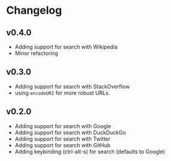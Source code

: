# Changelog

## v0.4.0

- Adding support for search with Wikipedia
- Minor refactoring

## v0.3.0

- Adding support for search with StackOverflow
- using `encodeURI` for more robust URLs.

## v0.2.0

- Adding support for search with Google
- Adding support for search with DuckDuckGo
- Adding support for search with Twitter
- Adding support for search with GitHub
- Adding keybinding (ctrl-alt-s) for search (defaults to Google)
